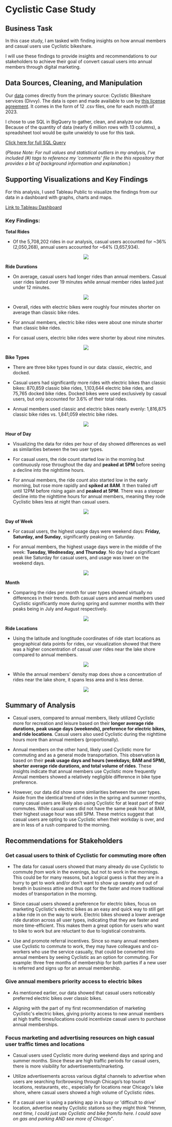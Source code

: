 # Cyclistic Case Study 

## Business Task

  In this case study, I am tasked with finding insights on how annual members and casual users use Cyclistic bikeshare. 
  
  I will use these findings to provide insights and recommendations to our stakeholders to achieve their goal of convert casual users into annual members through digital marketing.

  
## Data Sources, Cleaning, and Manipulation

 Our [data](https://divvy-tripdata.s3.amazonaws.com/index.html) comes directly from the primary source: Cyclistic Bikeshare services (Divvy). The data is open and made available to use by [this license agreement](https://divvybikes.com/data-license-agreement). It comes in the form of 12 .csv files, one for each month of 2023.

  I chose to use SQL in BigQuery to gather, clean, and analyze our data. Because of the quantity of data (nearly 6 million rows with 13 columns), a spreadsheet tool would be quite unwieldy to use for this task.
  
  [Click here for full SQL Query](https://github.com/TankaJahari/cyclistic.charliesun/blob/main/Data%20Cleaning%20and%20Manipulation.sql) 
  
  
  (*Please Note: For null values and statistical outliers in my analysis, I've included (#) tags to reference my 'comments' file in the this repository that provides a bit of background information and explanation.*)


## Supporting Visualizations and Key Findings

For this analysis, I used Tableau Public to visualize the findings from our data in a dashboard with graphs, charts and maps.

[Link to Tableau Dashboard](https://public.tableau.com/views/CyclisticCaseStudy_17060520013410/Dashboard1?:language=en-US&publish=yes&:display_count=n&:origin=viz_share_link)
### Key Findings:
**Total Rides**

 - Of the 5,708,202 rides in our analysis, casual users accounted for ~36% (2,050,268), annual users accounted for ~64% (3,657,934).
<p align="center">  
<img src= "https://github.com/thecharliesun/cyclistic.charliesun/blob/main/Visualizations/Total%20Rides.PNG?raw=true">
</p>


**Ride Durations**

 - On average, casual users had longer rides than annual members. Casual user rides lasted over 19 minutes while annual member rides lasted just under 12 minutes.

<p align="center">  
<img src= "https://github.com/thecharliesun/cyclistic.charliesun/blob/main/Visualizations/Overall%20Avg%20Durations.PNG?raw=true">
</p>
 
 - Overall, rides with electric bikes were roughly four minutes shorter on average than classic bike rides.
   
 - For annual members, electric bike rides were about one minute shorter than classic bike rides.
   
 - For casual users, electric bike rides were shorter by about nine minutes.

<p align="center">  
<img src= "https://github.com/thecharliesun/cyclistic.charliesun/blob/main/Visualizations/Bike%20Type%20Durations.PNG?raw=true">
</p>
   

**Bike Types**


 - There are three bike types found in our data: classic, electric, and docked. 

 - Casual users had significantly more rides with electric bikes than classic bikes: 870,859 classic bike rides, 1,103,644 electric bike rides, and 75,765 docked bike rides. Docked bikes were used exclusively by casual users, but only accounted for 3.6% of their total rides.

 - Annual members used classic and electric bikes nearly evenly: 1,816,875 classic bike rides vs. 1,841,059 electric bike rides.

<p align="center">  
<img src= "https://github.com/thecharliesun/cyclistic.charliesun/blob/main/Visualizations/Rides%20per%20Bike%20Type.PNG?raw=true">
</p>

**Hour of Day**

 - Visualizing the data for rides per hour of day showed differences as well as similarities between the two user types.

 - For casual users, the ride count started low in the morning but continuously rose throughout the day and **peaked at 5PM** before seeing a decline into the nighttime hours.

 - For annual members, the ride count also started low in the early morning, but rose more rapidly and **spiked at 8AM**. It then trailed off until 12PM before rising again and **peaked at 5PM**. There was a steeper decline into the nighttime hours for annual members, meaning they rode Cyclistic bikes less at night than casual users. 

<p align="center">  
<img src= "https://github.com/thecharliesun/cyclistic.charliesun/blob/main/Visualizations/Hour%20of%20Day.PNG?raw=true">
</p>

**Day of Week**

 - For casual users, the highest usage days were weekend days: **Friday, Saturday, and Sunday**, significantly peaking on Saturday.

 - For annual members, the highest usage days were in the middle of the week: **Tuesday, Wednesday, and Thursday**. No day had a significant peak like Saturday for casual users, and usage was lower on the weekend days.

<p align="center">  
<img src= "https://github.com/thecharliesun/cyclistic.charliesun/blob/main/Visualizations/Day%20of%20Week.PNG?raw=true">
</p>
 
**Month**

 - Comparing the rides per month for user types showed virtually no differences in their trends. Both casual users and annual members used Cyclistic significantly more during spring and summer months with their peaks being in July and August respectively. 

<p align="center">  
<img src= "https://github.com/thecharliesun/cyclistic.charliesun/blob/main/Visualizations/Rides%20per%20Month.PNG?raw=true">
</p>

**Ride Locations**

 - Using the latitude and longtitude coordinates of ride start locations as geographical data points for rides, our visualization showed that there was a higher concentration of casual user rides near the lake shore compared to annual members.

<p align="center">  
<img src= "https://github.com/thecharliesun/cyclistic.charliesun/blob/main/Visualizations/Casual%20Ride%20Locations.PNG?raw=true">
</p>

 - While the annual members' density map does show a concentration of rides near the lake shore, it spans less area and is less dense.


<p align="center">  
<img src= "https://github.com/thecharliesun/cyclistic.charliesun/blob/main/Visualizations/Member%20Ride%20Locations.PNG?raw=true">
</p>


## Summary of Analysis

 - Casual users, compared to annual members, likely utilized Cyclistic more for recreation and leisure based on their **longer average ride durations, peak usage days (weekends), preference for electric bikes, and ride locations**. Casual users also used Cyclistic during the nighttime hours more than annual members (proportionally).

 - Annual members on the other hand, likely used Cyclistic more for commuting and as a general mode transportation. This observation is based on their **peak usage days and hours (weekdays; 8AM and 5PM), shorter average ride durations, and total volume of rides**. These insights indicate that annual members use Cyclistic more frequently  Annual members showed a relatively negligible difference in bike type preference.


 - However, our data did show some simliarities between the user types. Aside from the identical trend of rides in the spring and summer months, many casual users are likely also using Cyclistic for at least part of their commutes. While casual users did not have the same peak hour at 8AM, their highest usage hour was still 5PM. These metrics suggest that casual users are opting to use Cyclistic when their workday is over, and are in less of a rush compared to the morning. 


   
## Recommendations for Stakeholders


### Get casual users to think of Cyclistic for commuting more often

 - The data for casual users showed that many already do use Cyclistic to commute *from* work in the evenings, but not *to* work in the mornings. This could be for many reasons, but a logical guess is that they are in a hurry to get to work and/or don't want to show up sweaty and out of breath in business attire and thus opt for the faster and more traditional modes of transportation in the morning. 


 - Since casual users showed a preference for electric bikes, focus on marketing Cyclistic's electric bikes as an easy and quick way to still get a bike ride in on the way to work. Electric bikes showed a lower average ride duration across all user types, indicating that they are faster and more time-efficient. This makes them a great option for users who want to bike to work but are reluctant to due to logistical constraints. 

   
 - Use and promote referral incentives. Since so many annual members use Cyclistic to commute to work, they may have colleagues and co-workers who use the service casually, that could be converted into annual members by seeing Cyclistic as an option for commuting. For example: three free months of membership for both parties if a new user is referred and signs up for an annual membership.


### Give annual members priority access to electric bikes 

 - As mentioned earlier, our data showed that casual users noticeably preferred electric bikes over classic bikes. 
   
 - Aligning with the part of my first recommendation of marketing Cyclistic's electric bikes, giving priority access to new annual members at high traffic times/locations could incentivize casual users to purchase annual memberships.


### Focus marketing and advertising resources on high casual user traffic times and locations

 - Casual users used Cyclistic more during weekend days and spring and summer months. Since these are high traffic periods for casual users, there is more visibility for advertisements/marketing. 
   
  - Utilize advertisements across various digital channels to advertise when users are searching for/browsing through Chicago’s top tourist locations, restaurants, etc., especially for locations near Chicago's lake shore, where casual users showed a high volume of Cyclistic rides.

 - If a casual user is using a parking app in a busy or 'difficult to drive' location, advertise nearby Cyclistic stations so they might think *“Hmmm, next time, I could just use Cyclistic and bike from/to here. I could save on gas and parking AND see more of Chicago”*.
